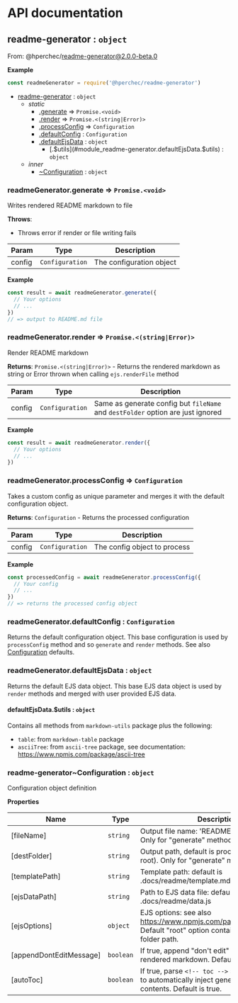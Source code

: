 # API documentation

<a name="module_readme-generator"></a>

## readme-generator : <code>object</code>
From: @hperchec/readme-generator@2.0.0-beta.0

**Example**  
```js
const readmeGenerator = require('@hperchec/readme-generator')
```

* [readme-generator](#module_readme-generator) : <code>object</code>
    * _static_
        * [.generate](#module_readme-generator.generate) ⇒ <code>Promise.&lt;void&gt;</code>
        * [.render](#module_readme-generator.render) ⇒ <code>Promise.&lt;(string\|Error)&gt;</code>
        * [.processConfig](#module_readme-generator.processConfig) ⇒ <code>Configuration</code>
        * [.defaultConfig](#module_readme-generator.defaultConfig) : <code>Configuration</code>
        * [.defaultEjsData](#module_readme-generator.defaultEjsData) : <code>object</code>
            * [.$utils](#module_readme-generator.defaultEjsData.$utils) : <code>object</code>
    * _inner_
        * [~Configuration](#module_readme-generator..Configuration) : <code>object</code>

<a name="module_readme-generator.generate"></a>

### readmeGenerator.generate ⇒ <code>Promise.&lt;void&gt;</code>
Writes rendered README markdown to file

**Throws**:

- Throws error if render or file writing fails


| Param | Type | Description |
| --- | --- | --- |
| config | <code>Configuration</code> | The configuration object |

**Example**  
```js
const result = await readmeGenerator.generate({
  // Your options
  // ...
})
// => output to README.md file
```
<a name="module_readme-generator.render"></a>

### readmeGenerator.render ⇒ <code>Promise.&lt;(string\|Error)&gt;</code>
Render README markdown

**Returns**: <code>Promise.&lt;(string\|Error)&gt;</code> - Returns the rendered markdown as string or Error thrown when calling `ejs.renderFile` method  

| Param | Type | Description |
| --- | --- | --- |
| config | <code>Configuration</code> | Same as generate config but `fileName` and `destFolder` option are just ignored |

**Example**  
```js
const result = await readmeGenerator.render({
  // Your options
  // ...
})
```
<a name="module_readme-generator.processConfig"></a>

### readmeGenerator.processConfig ⇒ <code>Configuration</code>
Takes a custom config as unique parameter and merges it with the default configuration object.

**Returns**: <code>Configuration</code> - Returns the processed configuration  

| Param | Type | Description |
| --- | --- | --- |
| config | <code>Configuration</code> | The config object to process |

**Example**  
```js
const processedConfig = await readmeGenerator.processConfig({
  // Your config
  // ...
})
// => returns the processed config object
```
<a name="module_readme-generator.defaultConfig"></a>

### readmeGenerator.defaultConfig : <code>Configuration</code>
Returns the default configuration object.
This base configuration is used by `processConfig` method and so `generate` and `render` methods.
See also [Configuration](#module_readme-generator..Configuration) defaults.

<a name="module_readme-generator.defaultEjsData"></a>

### readmeGenerator.defaultEjsData : <code>object</code>
Returns the default EJS data object.
This base EJS data object is used by `render` methods and merged with user provided EJS data.

<a name="module_readme-generator.defaultEjsData.$utils"></a>

#### defaultEjsData.$utils : <code>object</code>
Contains all methods from `markdown-utils` package plus the following:

- `table`: from `markdown-table` package
- `asciiTree`: from `ascii-tree` package, see documentation: https://www.npmjs.com/package/ascii-tree

<a name="module_readme-generator..Configuration"></a>

### readme-generator~Configuration : <code>object</code>
Configuration object definition

**Properties**

| Name | Type | Description |
| --- | --- | --- |
| [fileName] | <code>string</code> | Output file name: 'README.md' by default. Only for "generate" method |
| [destFolder] | <code>string</code> | Output path, default is process.cwd (project root). Only for "generate" method |
| [templatePath] | <code>string</code> | Template path: default is .docs/readme/template.md |
| [ejsDataPath] | <code>string</code> | Path to EJS data file: default is .docs/readme/data.js |
| [ejsOptions] | <code>object</code> | EJS options: see also https://www.npmjs.com/package/ejs#options. Default "root" option contains your template folder path. |
| [appendDontEditMessage] | <code>boolean</code> | If true, append "don't edit" message to rendered markdown. Default is true. |
| [autoToc] | <code>boolean</code> | If true, parse `<!-- toc -->` special comment to automatically inject generated table of contents. Default is true. |


